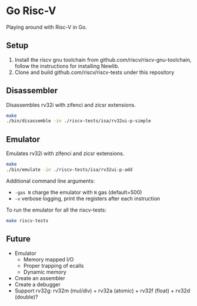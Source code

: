 # Go Risc-V

Playing around with Risc-V in Go.

## Setup

1. Install the riscv gnu toolchain from github.com/riscv/riscv-gnu-toolchain, follow the
   instructions for installing Newlib.
2. Clone and build github.com/riscv/riscv-tests under this repository

## Disassembler

Disassembles rv32i with zifenci and zicsr extensions.

```bash
make
./bin/disassemble -in ./riscv-tests/isa/rv32ui-p-simple
```

## Emulator

Emulates rv32i with zifenci and zicsr extensions.

```bash
make
./bin/emulate -in ./riscv-tests/isa/rv32ui-p-add
```

Additional command line arguments:

- `-gas N`  charge the emulator with `N` gas (default=500)
- `-v`      verbose logging, print the registers after each instruction

To run the emulator for all the riscv-tests:

```bash
make riscv-tests
```

## Future

- Emulator
  - Memory mapped I/O
  - Proper trapping of ecalls
  - Dynamic memory
- Create an assembler
- Create a debugger
- Support rv32g: rv32m (mul/div) + rv32a (atomic) + rv32f (float) + rv32d (double)?
